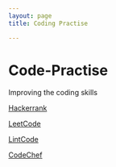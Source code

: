 ```yaml
---
layout: page
title: Coding Practise

---
```

# Code-Practise
Improving the coding skills

[Hackerrank](https://github.com/nikku1234/Code-Practise/tree/master/HackerRank)

[LeetCode](https://github.com/nikku1234/Code-Practise/tree/master/LeetCode)

[LintCode](https://github.com/nikku1234/Code-Practise/tree/master/LintCode)

[CodeChef](https://github.com/nikku1234/Code-Practise/tree/master/CodeChef)
